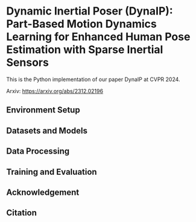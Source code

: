 # Dynamic Inertial Poser (DynaIP): Part-Based Motion Dynamics Learning for Enhanced Human Pose Estimation with Sparse Inertial Sensors

This is the Python implementation of our paper DynaIP at CVPR 2024.

Arxiv: https://arxiv.org/abs/2312.02196

## Environment Setup

## Datasets and Models

## Data Processing

## Training and Evaluation

## Acknowledgement

## Citation

